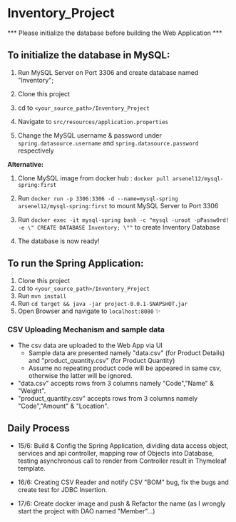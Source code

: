 # Inventory_Project

*** Please initialize the database before building the Web Application ***	

## To initialize the database in MySQL:

1. Run MySQL Server on Port 3306 and create database named "Inventory";

2. Clone this project

3. cd to `<your_source_path>/Inventory_Project`

4. Navigate to `src/resources/application.properties`

5. Change the MySQL username & password under `spring.datasource.username` and `spring.datasource.password` respectively
   
  **Alternative:**
1. Clone MySQL image from docker hub : `docker pull arsenel12/mysql-spring:first`

2. Run `docker run -p 3306:3306 -d --name=mysql-spring arsenel12/mysql-spring:first` to mount MySQL Server to Port 3306

3. Run `docker exec -it mysql-spring bash -c "mysql -uroot -pPassw0rd! -e \" CREATE DATABASE Inventory; \""` to create   Inventory Database

4. The database is now ready!


## To run the Spring Application:

1. Clone this project
2. cd to `<your_source_path>/Inventory_Project`
3. Run `mvn install`
4. Run `cd target && java -jar project-0.0.1-SNAPSHOT.jar`
5. Open Browser and navigate to `localhost:8080` :sparkles: 

### CSV Uploading Mechanism and sample data
* The csv data are uploaded to the Web App via UI
  * Sample data are presented namely "data.csv" (for Product Details) and "product_quantity.csv" (for Product Quantity)
  * Assume no repeating product code  will be appeared in same csv, otherwise the latter will be ignored.
* "data.csv" accepts rows from 3 columns namely "Code","Name" & "Weight".
* "product_quantity.csv" accepts rows from 3 columns namely "Code","Amount" & "Location".

## Daily Process

- 15/6: Build & Config the Spring Application, dividing data access object, services and api controller, mapping row of Objects into Database, testing asynchronous call to render from Controller result in Thymeleaf template.

- 16/6: Creating CSV Reader and notify CSV "BOM" bug, fix the bugs and create test for JDBC Insertion.
- 17/6: Create docker image and push & Refactor the name (as I wrongly start the project with DAO named "Member"...)
   
